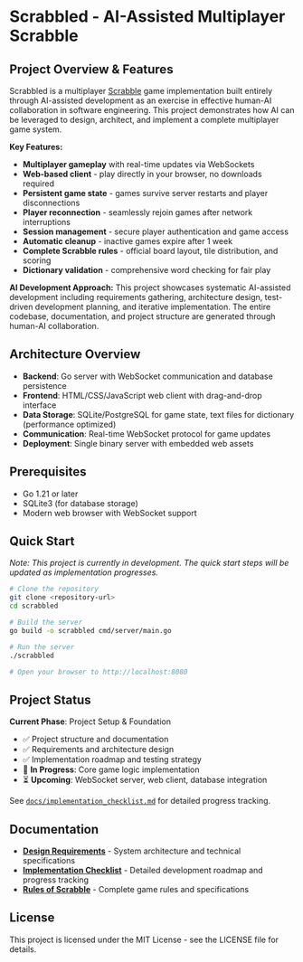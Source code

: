 # Scrabbled - AI-Assisted Multiplayer Scrabble

## Project Overview & Features

Scrabbled is a multiplayer [Scrabble](docs/rules_of_scrabble.md) game implementation built entirely through AI-assisted development as an exercise in effective human-AI collaboration in software engineering. This project demonstrates how AI can be leveraged to design, architect, and implement a complete multiplayer game system.

**Key Features:**
- **Multiplayer gameplay** with real-time updates via WebSockets
- **Web-based client** - play directly in your browser, no downloads required
- **Persistent game state** - games survive server restarts and player disconnections
- **Player reconnection** - seamlessly rejoin games after network interruptions
- **Session management** - secure player authentication and game access
- **Automatic cleanup** - inactive games expire after 1 week
- **Complete Scrabble rules** - official board layout, tile distribution, and scoring
- **Dictionary validation** - comprehensive word checking for fair play

**AI Development Approach:**
This project showcases systematic AI-assisted development including requirements gathering, architecture design, test-driven development planning, and iterative implementation. The entire codebase, documentation, and project structure are generated through human-AI collaboration.

## Architecture Overview

- **Backend**: Go server with WebSocket communication and database persistence
- **Frontend**: HTML/CSS/JavaScript web client with drag-and-drop interface
- **Data Storage**: SQLite/PostgreSQL for game state, text files for dictionary (performance optimized)
- **Communication**: Real-time WebSocket protocol for game updates
- **Deployment**: Single binary server with embedded web assets

## Prerequisites

- Go 1.21 or later
- SQLite3 (for database storage)
- Modern web browser with WebSocket support

## Quick Start

*Note: This project is currently in development. The quick start steps will be updated as implementation progresses.*

```bash
# Clone the repository
git clone <repository-url>
cd scrabbled

# Build the server
go build -o scrabbled cmd/server/main.go

# Run the server
./scrabbled

# Open your browser to http://localhost:8080
```

## Project Status

**Current Phase**: Project Setup & Foundation
- ✅ Project structure and documentation
- ✅ Requirements and architecture design
- ✅ Implementation roadmap and testing strategy
- 🔄 **In Progress**: Core game logic implementation
- ⏳ **Upcoming**: WebSocket server, web client, database integration

See [`docs/implementation_checklist.md`](docs/implementation_checklist.md) for detailed progress tracking.

## Documentation

- **[Design Requirements](docs/design_requirements.md)** - System architecture and technical specifications
- **[Implementation Checklist](docs/implementation_checklist.md)** - Detailed development roadmap and progress tracking
- **[Rules of Scrabble](docs/rules_of_scrabble.md)** - Complete game rules and specifications

## License

This project is licensed under the MIT License - see the LICENSE file for details. 
